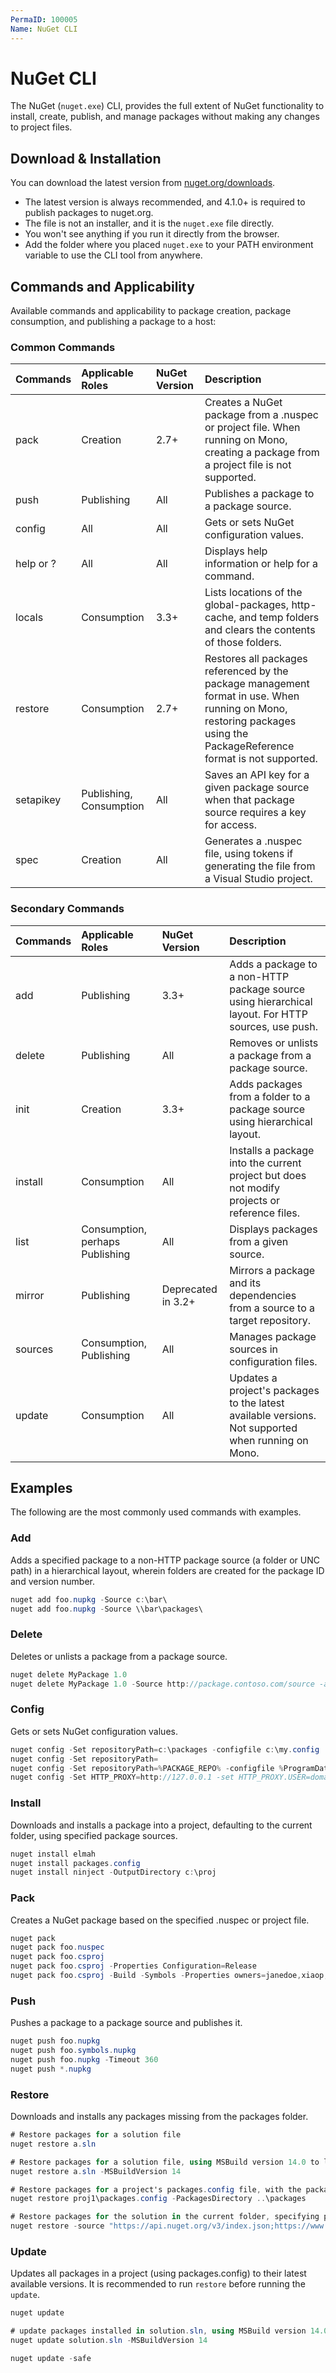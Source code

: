 ```yaml
---
PermaID: 100005
Name: NuGet CLI
---
```


# NuGet CLI

The NuGet (`nuget.exe`) CLI, provides the full extent of NuGet functionality to install, create, publish, and manage packages without making any changes to project files.

## Download & Installation

You can download the latest version from [nuget.org/downloads](https://www.nuget.org/downloads). 

 - The latest version is always recommended, and 4.1.0+ is required to publish packages to nuget.org.
 - The file is not an installer, and it is the `nuget.exe` file directly. 
 - You won't see anything if you run it directly from the browser.
 - Add the folder where you placed `nuget.exe` to your PATH environment variable to use the CLI tool from anywhere.

## Commands and Applicability

Available commands and applicability to package creation, package consumption, and publishing a package to a host:

### Common Commands

|Commands    |Applicable Roles    |NuGet Version    |Description    |
|:--------- |:----------------- |:------------- |:------------- |
|pack        |Creation            |2.7+            |Creates a NuGet package from a .nuspec or project file. When running on Mono, creating a package from a project file is not supported.|
|push        |Publishing            |All            |Publishes a package to a package source. |
|config        |All                |All            |Gets or sets NuGet configuration values. |
|help or ?    |All                |All            |Displays help information or help for a command. |
|locals        |Consumption        |3.3+            |Lists locations of the global-packages, http-cache, and temp folders and clears the contents of those folders.|
|restore    |Consumption        |2.7+            |Restores all packages referenced by the package management format in use. When running on Mono, restoring packages using the PackageReference format is not supported.|
|setapikey    |Publishing, Consumption    |All    |Saves an API key for a given package source when that package source requires a key for access.|
|spec        |Creation            |All            |Generates a .nuspec file, using tokens if generating the file from a Visual Studio project. |

### Secondary Commands

|Commands    |Applicable Roles    |NuGet Version    |Description    |
|:--------- |:----------------- |:------------- |:------------- |
|add        |Publishing            |3.3+            |Adds a package to a non-HTTP package source using hierarchical layout. For HTTP sources, use push.|
|delete        |Publishing            |All            |Removes or unlists a package from a package source.|
|init        |Creation            |3.3+            |Adds packages from a folder to a package source using hierarchical layout.|
|install    |Consumption        |All            |Installs a package into the current project but does not modify projects or reference files.|
|list        |Consumption, perhaps Publishing    |All    |Displays packages from a given source.|
|mirror        |Publishing            |Deprecated in 3.2+    |Mirrors a package and its dependencies from a source to a target repository.|
|sources    |Consumption, Publishing    |All    |Manages package sources in configuration files.|
|update        |Consumption        |All            |Updates a project's packages to the latest available versions. Not supported when running on Mono.|

## Examples

The following are the most commonly used commands with examples.

### Add

Adds a specified package to a non-HTTP package source (a folder or UNC path) in a hierarchical layout, wherein folders are created for the package ID and version number.

```csharp
nuget add foo.nupkg -Source c:\bar\
nuget add foo.nupkg -Source \\bar\packages\
```

### Delete

Deletes or unlists a package from a package source. 

```csharp
nuget delete MyPackage 1.0
nuget delete MyPackage 1.0 -Source http://package.contoso.com/source -apikey A1B2C3
```

### Config

Gets or sets NuGet configuration values. 

```csharp
nuget config -Set repositoryPath=c:\packages -configfile c:\my.config
nuget config -Set repositoryPath=
nuget config -Set repositoryPath=%PACKAGE_REPO% -configfile %ProgramData%\NuGet\NuGetDefaults.Config
nuget config -Set HTTP_PROXY=http://127.0.0.1 -set HTTP_PROXY.USER=domain\user
```

### Install

Downloads and installs a package into a project, defaulting to the current folder, using specified package sources.

```csharp
nuget install elmah
nuget install packages.config
nuget install ninject -OutputDirectory c:\proj
```

### Pack

Creates a NuGet package based on the specified .nuspec or project file.

```csharp
nuget pack
nuget pack foo.nuspec
nuget pack foo.csproj
nuget pack foo.csproj -Properties Configuration=Release
nuget pack foo.csproj -Build -Symbols -Properties owners=janedoe,xiaop;version="1.0.5"
```

### Push

Pushes a package to a package source and publishes it.

```csharp
nuget push foo.nupkg
nuget push foo.symbols.nupkg
nuget push foo.nupkg -Timeout 360
nuget push *.nupkg
```

### Restore

Downloads and installs any packages missing from the packages folder. 

```csharp
# Restore packages for a solution file
nuget restore a.sln

# Restore packages for a solution file, using MSBuild version 14.0 to load the solution and its project(s)
nuget restore a.sln -MSBuildVersion 14

# Restore packages for a project's packages.config file, with the packages folder at the parent
nuget restore proj1\packages.config -PackagesDirectory ..\packages

# Restore packages for the solution in the current folder, specifying package sources
nuget restore -source "https://api.nuget.org/v3/index.json;https://www.myget.org/F/nuget"
```

### Update

Updates all packages in a project (using packages.config) to their latest available versions. It is recommended to run `restore` before running the `update`. 

```csharp
nuget update

# update packages installed in solution.sln, using MSBuild version 14.0 to load the solution and its project(s).
nuget update solution.sln -MSBuildVersion 14

nuget update -safe
```